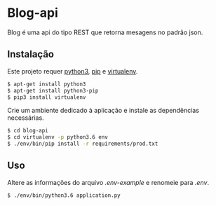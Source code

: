 #   Blog-api

Blog é uma api do tipo REST que retorna mesagens no padrão json.

## Instalação 

Este projeto requer [python3](https://www.python.org/downloads/), [pip](https://pypi.org/project/pip/) e [virtualenv](https://virtualenv.pypa.io/en/latest/installation/).

``` bash
$ apt-get install python3
$ apt-get install python3-pip
$ pip3 install virtualenv
```
Crie um ambiente dedicado à aplicação e instale as dependências necessárias. 

``` bash
$ cd blog-api
$ cd virtualenv -p python3.6 env
$ ./env/bin/pip install -r requirements/prod.txt
```

## Uso

Altere as informações do arquivo *.env-example* e renomeie para *.env*.

```bash
$ ./env/bin/python3.6 application.py
```